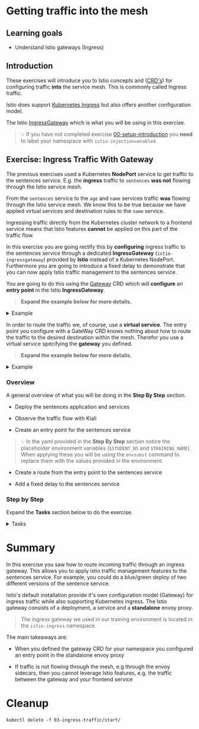 [//]: # (Copyright, Eficode )
[//]: # (Origin: https://github.com/eficode-academy/istio-katas)
[//]: # (Tags: #sentences #kiali)

# Getting traffic into the mesh

## Learning goals

- Understand Istio gateways (Ingress)

## Introduction

These exercises will introduce you to Istio concepts 
and ([CRD's](https://kubernetes.io/docs/concepts/extend-kubernetes/api-extension/custom-resources/)) 
for configuring traffic **into** the service mesh. This is commonly called 
Ingress traffic. 

Istio does support 
[Kubernetes Ingress](https://istio.io/latest/docs/tasks/traffic-management/ingress/kubernetes-ingress/) 
but also offers another configuration model.

The Istio [IngressGateway](https://istio.io/latest/docs/tasks/traffic-management/ingress/ingress-control/) 
which is what you will be using in this exercise.

> :bulb: If you have not completed exercise 
> [00-setup-introduction](00-setup-introduction.md) you **need** to label 
> your namespace with `istio-injection=enabled`.

## Exercise: Ingress Traffic With Gateway

The previous exercises used a Kubernetes **NodePort** service to get traffic 
to the sentences service. E.g. the **ingress** traffic to `sentences` **was 
not** flowing through the Istio service mesh. 

From the `sentences` service to the `age` and `name` services traffic **was** 
flowing through the Istio service mesh. We know this to be true because we 
have applied virtual services and destination rules to the `name` service.

Ingressing traffic directly from the Kubernetes cluster network to a frontend
service means that Istio features **cannot** be applied on this part of the 
traffic flow.

In this exercise you are going rectify this by **configuring** ingress traffic 
to the sentences service through a dedicated **IngressGateway** (`istio-ingressgateway`) 
provided by **Istio** instead of a Kubernetes NodePort. Furthermore you are going 
to introduce a fixed delay to demonstrate that you can now apply Istio traffic 
management to the sentences service.

You are going to do this using the 
[Gateway](https://istio.io/latest/docs/reference/config/networking/gateway/#Gateway) 
CRD which will **configure** an **entry point** in the Istio **IngressGateway**.

> **Expand the example below for more details.**

<details>
    <summary> Example </summary>

```yaml
apiVersion: networking.istio.io/v1beta1
kind: Gateway
metadata:
  name: myapp-gateway
spec:
  selector:
    app: istio-ingressgateway
    istio: ingressgateway
  servers:
  - port:
      number: 80
      name: http
      protocol: HTTP
    hosts:
    - "myapp.example.com"
```

- The `servers` block is where you define the port configurations, protocol
and the hosts exposed by the gateway. A host entry is specified as a DNS name
and should be specified using the FQDN format.

  > You can use a wildcard character in the **left-most** component of the 
  > `hosts` field. E.g. `*.example.com`. 
  > 
  > You can also **prefix** the `hosts` field with a namespace. See the 
  > [documentation](https://istio.io/latest/docs/reference/config/networking/gateway/#Server) for more details.

- The **selectors** above are the labels on the `istio-ingressgateway` POD which 
is the IngressGateway the traffic will be routed through.

> Don't confuse the the **IngressGateway** with the Gateway custom resource 
> definition. The gateway CRD is used to **configure** the Ingressgateway.
> The gateway defines and **entry point** to be exposed in the 
> `istio-ingressgateway`. That is it. Nothing else.


<details>
    <summary> More About IngressGateways </summary>

An Istio **IngressGateway** **describes** a load balancer operating at the 
**edge** of the mesh receiving incoming or outgoing **HTTP/TCP** connections.

An Istio **IngressGateway** in a Kubernetes cluster consists, at a minimum, 
of a Deployment and a Service. Istio ingress gateways are based on Envoy 
and have a **standalone** Envoy proxy. 

In our course environment we have an Istio **IngressGateway** in it's own 
namespace `istio-ingress`.

This is the IngressGateway which we configure with a Gateway CRD.

</details>

</details>


In order to route the traffic we, of course, use a **virtual service**. The entry 
point you configure with a GateWay CRD knows nothing about how to route the 
traffic to the desired destination within the mesh. Therefor you use a virtual 
service specifying the **gateway** you defined.

> **Expand the example below for more details.**

<details>
    <summary> Example </summary>

```yaml
apiVersion: networking.istio.io/v1beta1
kind: VirtualService
metadata:
  name: myapp
spec:
  hosts:
  - "myapp.example.com"
  gateways:
  - myapp-gateway         # This is the gateway entry point to use
  http:
  - route:
    - destination:
        host: myapp-frontend
```

Note how it specifies the hostname and the name of the gateway 
(in `spec.gateways`). A gateway definition can define an entry for many 
hostnames and a VirtualService can be bound to multiple gateways, i.e. these 
are not necessarily related one-to-one.

</details>

### Overview

A general overview of what you will be doing in the **Step By Step** section.

- Deploy the sentences application and services

- Observe the traffic flow with Kiali

- Create an entry point for the sentences service

> :bulb: In the yaml provided in the **Step By Step** section notice the 
> placeholder environment variables (`$STUDENT_NS` and `$TRAINING_NAME`). 
> When applying these you will be using the `envsubst` command to replace them 
> with the values provided in the environment. 

- Create a route from the entry point to the sentences service

- Add a fixed delay to the sentences service

### Step by Step

Expand the **Tasks** section below to do the exercise.

<details>
    <summary> Tasks </summary>

#### Task: Deploy the sentences-v1 service with name and age services

___

Deploy the sentences application services.

```console
kubectl apply -f 03-ingress-traffic/start/
```

#### Task: Create an entry point for the sentences service

___


Create a file called `sentences-ingress-gw.yaml` in 
`03-ingress-traffic/start` directory.

It should look like the below yaml.

```yaml
apiVersion: networking.istio.io/v1beta1
kind: Gateway
metadata:
  name: sentences
spec:
  selector:
    app: istio-ingressgateway
    istio: ingressgateway
  servers:
  - port:
      number: 80
      name: http
      protocol: HTTP
    hosts:
    - "$STUDENT_NS.sentences.$TRAINING_NAME.eficode.academy"
```

Substitute the environment variable(s) and apply the output with kubectl.

```console
envsubst < 03-ingress-traffic/start/sentences-ingress-gw.yaml | kubectl apply -f -
```

#### Task: Create a route from the gateway to the sentences service

___


Create a file called `sentences-ingress-vs.yaml` in 
`03-ingress-traffic/start` directory.

It should look like the below yaml.

```yaml
apiVersion: networking.istio.io/v1beta1
kind: VirtualService
metadata:
  name: sentences
spec:
  hosts:
  - "$STUDENT_NS.sentences.$TRAINING_NAME.eficode.academy"
  gateways:
  - sentences
  http:
  - route:
    - destination:
        host: sentences
```

The VirtualService routes all traffic for the given hostname
to the `sentences` service (the two last lines specifying the Kubernetes
`sentences` service as destination).

Substitute the environment variable(s) and apply the output with kubectl.

```console
envsubst < 03-ingress-traffic/start/sentences-ingress-vs.yaml | kubectl apply -f -
```

> :bulb: If you want or need to do an environment substitution on multiple files 
> you can use a for loop to do so.
> `for file in 03-ingress-traffic/start/*.yaml; do envsubst < $file | kubectl apply -f -; done`

#### Task: Run the loop query script with the `hosts` entry

___


The sentence service we deployed in the first step has a type of `ClusterIP` 
now. In order to reach it we will need to go through the `istio-ingressgateway`. 

Run the `loop-query.sh` script with the option `-g` and pass it the `hosts` entry.

```console
./scripts/loop-query.sh -g $STUDENT_NS.sentences.$TRAINING_NAME.eficode.academy
```

#### Task: Observe the traffic flow with Kiali

___


Go to Graph menu item and select the **Versioned app graph** from the drop 
down menu.

Now we can see that the traffic to the `sentences` service is no longer 
**unknown** to the service mesh. 

![Ingress Gateway](images/kiali-ingress-gw.png)

#### Task: Add a fixed delay to the sentences service

___


To demonstrate that we can now apply Istio traffic management to the 
sentences service. Add a fixed delay of 5 seconds to the 
`sentences-ingress-vs.yaml` file you created.

```yaml
apiVersion: networking.istio.io/v1beta1
kind: VirtualService
metadata:
  name: sentences
spec:
  hosts:
  - "$STUDENT_NS.sentences.$TRAINING_NAME.eficode.academy"
  gateways:
  - sentences
  http:
  - fault:
      delay:
        fixedDelay: 5s
        percentage:
          value: 100
    route:
    - destination:
        host: sentences
```

Substitute the environment variable(s) and apply the output with kubectl.

```console
envsubst < 03-ingress-traffic/start/sentences-ingress-vs.yaml | kubectl apply -f -
```

You should see that the response in the terminal are now taking 
approximately five seconds each.

#### Task: Observe the traffic flow with Kiali

___


Go to **Workloads** menu item, select `sentences-v1` workload and the 
**Inbound Metrics** tab, **Reported from** in the **Source** drop down 
menu and select checkboxes as shown in the below image. 

![Sentences delay](images/kiali-sentences-fixed-delay.png)

It may take a little bit before the graph updates but, eventually, you 
should see that the request duration is trending towards five seconds.

Similarly, the versioned graph view can show the 95th percentile of response times:
    
> ❗ NB: only some versions of Kiali show the fault-injection response times.

![Sentences delay](images/kiali-sentences-fixed-delay-versioned-graph.png)


</details>

# Summary

In this exercise you saw how to route incoming traffic through an ingress gateway. 
This allows you to apply istio traffic management features to the sentences 
service. For example, you could do a blue/green deploy of two different versions 
of the sentence service.

Istio's default installation provide it's own configuration model (Gateway) 
for ingress traffic while also supporting Kubernetes ingress. The Istio  
gateway consists of a deployment, a service and a **standalone** envoy proxy.

> The ingress gateway we used in our training environment is located in the 
> `istio-ingress` namespace.

The main takeaways are:

* When you defined the gateway CRD for your namespace you configured an entry 
point in the standalone envoy proxy

* If traffic is not flowing through the mesh, e.g through the envoy sidecars, 
then you cannot leverage Istio features, e.g. the traffic between the gateway 
and your frontend service

# Cleanup

```console
kubectl delete -f 03-ingress-traffic/start/
```
